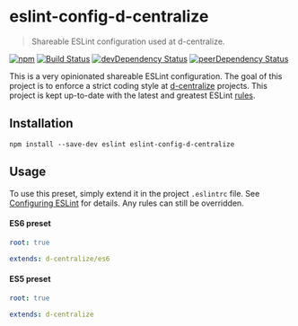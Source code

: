 # eslint-config-d-centralize

> Shareable ESLint configuration used at d-centralize.

[![npm](https://img.shields.io/npm/v/eslint-config-d-centralize.svg)](https://www.npmjs.com/package/eslint-config-d-centralize)
[![Build Status](https://img.shields.io/travis/dcentralize/eslint-config-d-centralize/master.svg)](https://travis-ci.org/dcentralize/eslint-config-d-centralize)
[![devDependency Status](https://img.shields.io/david/dev/dcentralize/eslint-config-d-centralize.svg)](https://david-dm.org/dcentralize/eslint-config-d-centralize/?type=dev)
[![peerDependency Status](https://img.shields.io/david/peer/dcentralize/eslint-config-d-centralize.svg)](https://david-dm.org/dcentralize/eslint-config-d-centralize/?type=peer)

This is a very opinionated shareable ESLint configuration. The goal of this project is to enforce a strict coding style at [d-centralize](http://d-centralize.nl) projects. This project is kept up-to-date with the latest and greatest ESLint [rules](http://eslint.org/docs/rules).


## Installation

```
npm install --save-dev eslint eslint-config-d-centralize
```


## Usage

To use this preset, simply extend it in the project `.eslintrc` file. See [Configuring ESLint](http://eslint.org/docs/user-guide/configuring) for details. Any rules can still be overridden.


#### ES6 preset

```yaml
root: true

extends: d-centralize/es6
```

#### ES5 preset

```yaml
root: true

extends: d-centralize
```
